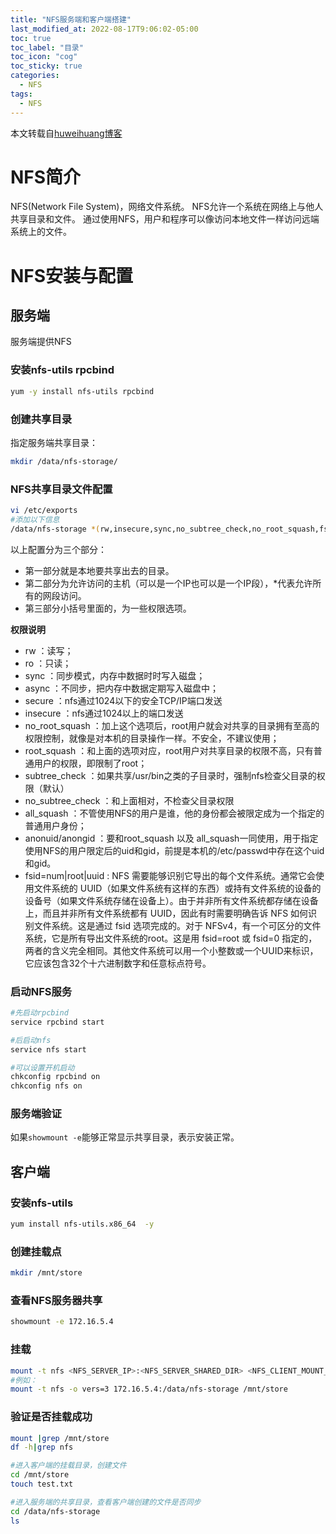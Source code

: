```yaml
---
title: "NFS服务端和客户端搭建"
last_modified_at: 2022-08-17T9:06:02-05:00
toc: true
toc_label: "目录"
toc_icon: "cog"
toc_sticky: true
categories:
  - NFS
tags:
  - NFS
---
```


本文转载自[huweihuang博客](https://www.huweihuang.com/linux-notes/tools/nfs-usage.html#)

# NFS简介
NFS(Network File System)，网络文件系统。
NFS允许一个系统在网络上与他人共享目录和文件。 
通过使用NFS，用户和程序可以像访问本地文件一样访问远端系统上的文件。
# NFS安装与配置
## 服务端
服务端提供NFS
### 安装nfs-utils rpcbind
```bash
yum -y install nfs-utils rpcbind
```
### 创建共享目录
指定服务端共享目录：
```bash
mkdir /data/nfs-storage/
```
### NFS共享目录文件配置
```bash
vi /etc/exports 
#添加以下信息
/data/nfs-storage *(rw,insecure,sync,no_subtree_check,no_root_squash,fsid=0)
```
以上配置分为三个部分：

- 第一部分就是本地要共享出去的目录。
- 第二部分为允许访问的主机（可以是一个IP也可以是一个IP段），*代表允许所有的网段访问。
- 第三部分小括号里面的，为一些权限选项。

**权限说明**

- rw ：读写；
- ro ：只读；
- sync ：同步模式，内存中数据时时写入磁盘；
- async ：不同步，把内存中数据定期写入磁盘中；
- secure ：nfs通过1024以下的安全TCP/IP端口发送
- insecure ：nfs通过1024以上的端口发送
- no_root_squash ：加上这个选项后，root用户就会对共享的目录拥有至高的权限控制，就像是对本机的目录操作一样。不安全，不建议使用；
- root_squash ：和上面的选项对应，root用户对共享目录的权限不高，只有普通用户的权限，即限制了root；
- subtree_check ：如果共享/usr/bin之类的子目录时，强制nfs检查父目录的权限（默认）
- no_subtree_check ：和上面相对，不检查父目录权限
- all_squash ：不管使用NFS的用户是谁，他的身份都会被限定成为一个指定的普通用户身份；
- anonuid/anongid ：要和root_squash 以及 all_squash一同使用，用于指定使用NFS的用户限定后的uid和gid，前提是本机的/etc/passwd中存在这个uid和gid。
- fsid=num|root|uuid : NFS 需要能够识别它导出的每个文件系统。通常它会使用文件系统的 UUID（如果文件系统有这样的东西）或持有文件系统的设备的设备号（如果文件系统存储在设备上）。由于并非所有文件系统都存储在设备上，而且并非所有文件系统都有 UUID，因此有时需要明确告诉 NFS 如何识别文件系统。这是通过 fsid 选项完成的。对于 NFSv4，有一个可区分的文件系统，它是所有导出文件系统的root。这是用 fsid=root 或 fsid=0 指定的，两者的含义完全相同。其他文件系统可以用一个小整数或一个UUID来标识，它应该包含32个十六进制数字和任意标点符号。
### 启动NFS服务

```bash
#先启动rpcbind
service rpcbind start

#后启动nfs
service nfs start

#可以设置开机启动
chkconfig rpcbind on
chkconfig nfs on
```

### 服务端验证
如果`showmount -e`能够正常显示共享目录，表示安装正常。
## 客户端
### 安装nfs-utils
```bash
yum install nfs-utils.x86_64  -y
```
### 创建挂载点
```bash
mkdir /mnt/store
```
### 查看NFS服务器共享
```bash
showmount -e 172.16.5.4
```
### 挂载
```bash
mount -t nfs <NFS_SERVER_IP>:<NFS_SERVER_SHARED_DIR> <NFS_CLIENT_MOUNT_DIR>
#例如：
mount -t nfs -o vers=3 172.16.5.4:/data/nfs-storage /mnt/store
```
### 验证是否挂载成功
```bash
mount |grep /mnt/store
df -h|grep nfs

#进入客户端的挂载目录，创建文件
cd /mnt/store
touch test.txt

#进入服务端的共享目录，查看客户端创建的文件是否同步
cd /data/nfs-storage 
ls
```